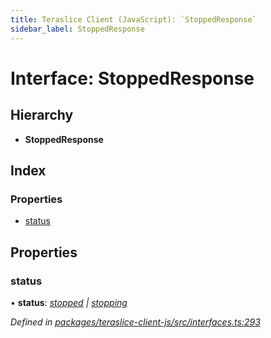 ```yaml
---
title: Teraslice Client (JavaScript): `StoppedResponse`
sidebar_label: StoppedResponse
---
```


# Interface: StoppedResponse

## Hierarchy

* **StoppedResponse**

## Index

### Properties

* [status](stoppedresponse.md#status)

## Properties

###  status

• **status**: *[stopped](../enums/executionstatus.md#stopped) | [stopping](../enums/executionstatus.md#stopping)*

*Defined in [packages/teraslice-client-js/src/interfaces.ts:293](https://github.com/terascope/teraslice/blob/b843209f9/packages/teraslice-client-js/src/interfaces.ts#L293)*
